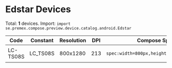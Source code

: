 # Edstar Devices

Total: **1** devices. Import: `import se.premex.compose.preview.device.catalog.android.Edstar`

| Code | Constant | Resolution | DPI | Compose Spec | Preview Usage |
|------|----------|------------|-----|-------------|---------------|
| LC-TS08S | LC_TS08S | 800x1280 | 213 | `spec:width=800px,height=1280px,dpi=213` | `@Preview(device = Edstar.LC_TS08S)` |

<!-- Generated automatically. Do not edit manually. -->

